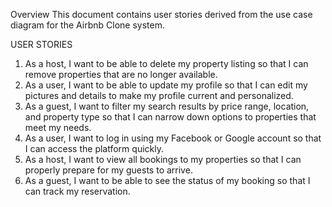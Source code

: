 
Overview
This document contains user stories derived from the use case diagram for the Airbnb Clone system. 


USER STORIES

1. As a host, I want to be able to delete my property listing so that I can remove properties that are no longer available.
2. As a user, I want to be able to update my profile so that I can edit my pictures and details to make my profile current and personalized.
3. As a guest, I want to filter my search results by price range, location, and property type so that I can narrow down options to properties that meet my needs.
4. As a user, I want to log in using my Facebook or Google account so that I can access the platform quickly.
5. As a host, I want to view all bookings to my properties so that I can properly prepare for my guests to arrive.
6. As a guest, I want to be able to see the status of my booking so that I can track my reservation.
